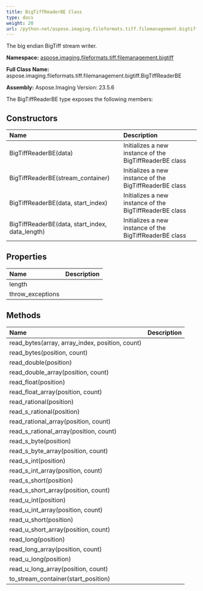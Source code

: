 ```yaml
---
title: BigTiffReaderBE Class
type: docs
weight: 20
url: /python-net/aspose.imaging.fileformats.tiff.filemanagement.bigtiff/bigtiffreaderbe/
---
```


The big endian BigTiff stream writer.

**Namespace:** [aspose.imaging.fileformats.tiff.filemanagement.bigtiff](/imaging/python-net/aspose.imaging.fileformats.tiff.filemanagement.bigtiff/)

**Full Class Name:** aspose.imaging.fileformats.tiff.filemanagement.bigtiff.BigTiffReaderBE

**Assembly:**  Aspose.Imaging Version: 23.5.6

The BigTiffReaderBE type exposes the following members:
## **Constructors**
|**Name**|**Description**|
| :- | :- |
|BigTiffReaderBE(data)|Initializes a new instance of the BigTiffReaderBE class|
|BigTiffReaderBE(stream_container)|Initializes a new instance of the BigTiffReaderBE class|
|BigTiffReaderBE(data, start_index)|Initializes a new instance of the BigTiffReaderBE class|
|BigTiffReaderBE(data, start_index, data_length)|Initializes a new instance of the BigTiffReaderBE class|
## **Properties**
|**Name**|**Description**|
| :- | :- |
|length|  |
|throw_exceptions|  |
## **Methods**
|**Name**|**Description**|
| :- | :- |
|read_bytes(array, array_index, position, count)|  |
|read_bytes(position, count)|  |
|read_double(position)|  |
|read_double_array(position, count)|  |
|read_float(position)|  |
|read_float_array(position, count)|  |
|read_rational(position)|  |
|read_s_rational(position)|  |
|read_rational_array(position, count)|  |
|read_s_rational_array(position, count)|  |
|read_s_byte(position)|  |
|read_s_byte_array(position, count)|  |
|read_s_int(position)|  |
|read_s_int_array(position, count)|  |
|read_s_short(position)|  |
|read_s_short_array(position, count)|  |
|read_u_int(position)|  |
|read_u_int_array(position, count)|  |
|read_u_short(position)|  |
|read_u_short_array(position, count)|  |
|read_long(position)|  |
|read_long_array(position, count)|  |
|read_u_long(position)|  |
|read_u_long_array(position, count)|  |
|to_stream_container(start_position)|  |
